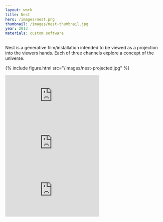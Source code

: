 ```yaml
---
layout: work
title: Nest
hero: /images/nest.png
thumbnail: /images/nest-thumbnail.jpg
year: 2013
materials: custom software
---
```


Nest is a generative film/installation intended to be viewed as a projection into the viewers hands. Each of three channels explore a concept of the universe.

{% include figure.html src="/images/nest-projected.jpg" %}

<div class="video"> <iframe src="https://www.youtube.com/embed/CHE0W_F1JyM?rel=0&showinfo=0&theme=light&modestbranding=0" frameborder="0" allowfullscreen></iframe> </div>

<div class="video"> <iframe src="https://www.youtube.com/embed/jfQ1ckxZFo4?rel=0&showinfo=0&theme=light&modestbranding=0" frameborder="0" allowfullscreen></iframe> </div>

<div class="video"> <iframe src="https://www.youtube.com/embed/0KtIFy7wqoQ?rel=0&showinfo=0&theme=light&modestbranding=0" frameborder="0" allowfullscreen></iframe> </div>

